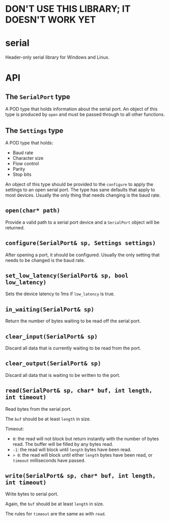 # DON'T USE THIS LIBRARY; IT DOESN'T WORK YET

# serial
Header-only serial library for Windows and Linux.

# API

## The `SerialPort` type

A POD type that holds information about the serial port.
An object of this type is produced by `open` and must be passed through to all other functions.

## The `Settings` type

A POD type that holds:

* Baud rate
* Character size
* Flow control
* Parity
* Stop bits

An object of this type should be provided to the `configure` to apply the settings to an open serial port.
The type has sane defaults that apply to most devices.
Usually the only thing that needs changing is the baud rate.

## `open(char* path)`

Provide a valid path to a serial port device and a `SerialPort` object will be returned.

## `configure(SerialPort& sp, Settings settings)`

After opening a port, it should be configured.
Usually the only setting that needs to be changed is the baud rate.

## `set_low_latency(SerialPort& sp, bool low_latency)`

Sets the device latency to 1ms if `low_latency` is true.

## `in_waiting(SerialPort& sp)`

Return the number of bytes waiting to be read off the serial port.

## `clear_input(SerialPort& sp)`

Discard all data that is currently waiting to be read from the port.

## `clear_output(SerialPort& sp)`

Discard all data that is waiting to be written to the port.

## `read(SerialPort& sp, char* buf, int length, int timeout)`

Read bytes from the serial port.

The `buf` should be at least `length` in size.

Timeout:

* `0`: the read will not block but return instantly with the number of bytes read. The buffer will be filled by any bytes read.
* `-1`: the read will block until `length` bytes have been read.
* `> 0`: the read will block until either `length` bytes have been read, or `timeout` milliseconds have passed.

## `write(SerialPort& sp, char* buf, int length, int timeout)`

Write bytes to serial port.

Again, the `buf` should be at least `length` in size.

The rules for `timeout` are the same as with `read`.

